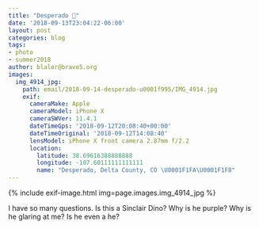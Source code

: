 ```yaml
---
title: "Desperado 🦕"
date: '2018-09-13T23:04:22-06:00'
layout: post
categories: blog
tags:
- photo
- summer2018
author: blalor@bravo5.org
images:
  img_4914_jpg:
    path: email/2018-09-14-desperado-u0001f995/IMG_4914.jpg
    exif:
      cameraMake: Apple
      cameraModel: iPhone X
      cameraSWVer: 11.4.1
      dateTimeGps: '2018-09-12T20:08:40+00:00'
      dateTimeOriginal: '2018-09-12T14:08:40'
      lensModel: iPhone X front camera 2.87mm f/2.2
      location:
        latitude: 38.69616388888888
        longitude: -107.60111111111111
        name: "Desperado, Delta County, CO \U0001F1FA\U0001F1F8"
---
```


{% include exif-image.html img=page.images.img_4914_jpg %}

I have so many questions. Is this a Sinclair Dino? Why is he purple? Why is he glaring at me? Is he even a he?






